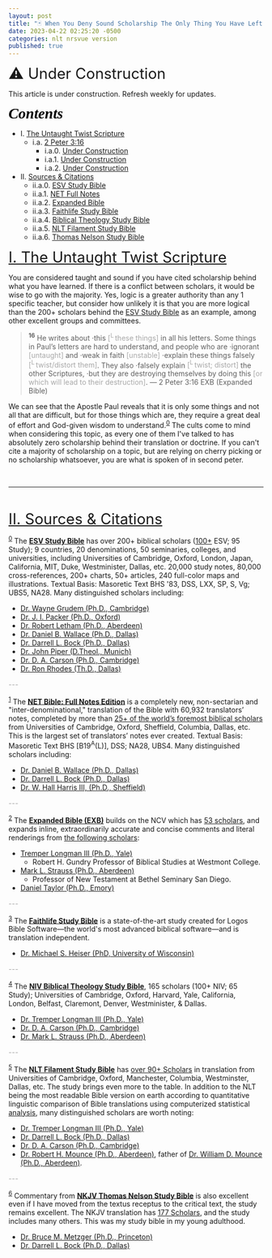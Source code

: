 ```yaml
---
layout: post
title: "🃏 When You Deny Sound Scholarship The Only Thing You Have Left Is Pride. A Guide To Spotting False Teachers And Avoiding False Assurance."
date: 2023-04-22 02:25:20 -0500
categories: nlt nrsvue version
published: true
---
```


<a name="top"></a>

<span style="font-size:2.1em">⚠️ Under Construction</span>

This article is under construction. Refresh weekly for updates.

<!-- > Pride goes before destruction, and a haughty spirit before a fall. &mdash; Proverbs 16:18 ESV (English Standard Version) -->

<a name="contents" style="font-family:'Times New Roman',Times,serif;font-style:italic;font-weight:bold;font-size:2.1em;color:black;">Contents</a>

- I. <a href="#untaught">The Untaught Twist Scripture</a>
    - i.a. <a href="#2Peter3:16">2 Peter 3:16</a>
        - i.a.0. <a href="#ia0">Under Construction</a>
        - i.a.1. <a href="#ia1">Under Construction</a>
        - i.a.2. <a href="#ia2">Under Construction</a>
- II. <a href="#cite">Sources & Citations</a>
    - ii.a.0. <a href="#esvsb_cite">ESV Study Bible</a>
    - ii.a.1. <a href="#net_cite">NET Full Notes</a>
    - ii.a.2. <a href="#exb_cite">Expanded Bible</a>
    - ii.a.3. <a href="#logos_cite">Faithlife Study Bible</a>
    - ii.a.4. <a href="#btsb_cite">Biblical Theology Study Bible</a>
    - ii.a.5. <a href="#filament_cite">NLT Filament Study Bible</a>
    - ii.a.6. <a href="#tnsb_cite">Thomas Nelson Study Bible</a>

<!-- Some movements within Christianity that teach Greek incorrectly are also reminiscent. -->

<!-- > <sup style="font-weight:bold;">16</sup> as also in all his letters, speaking in them of these things, in which are some things hard to understand, which the **untaught and unstable** distort, as they do also the rest of the Scriptures, to their own destruction. &mdash; 2 Peter 3:16 LSB (Legacy Standard Bible) -->

<a name="untaught" href="#contents" style="font-size:2.1em;">I. The Untaught Twist Scripture</a>

You are considered taught and sound if you have cited scholarship behind what you have learned. If there is a conflict between scholars, it would be wise to go with the majority. Yes, logic is a greater authority than any 1 specific teacher, but consider how unlikely it is that you are more logical than the 200+ scholars behind the <a name="esvsb_notes" href="#esvsb_cite">ESV Study Bible</a> as an example, among other excellent groups and committees.

> <sup style="font-weight:bold;">16</sup> He writes about ·this <span style="color:#A8A8A8;">[<sup>L</sup> these things]</span> in all his letters. Some things in Paul’s letters are hard to understand, and people who are ·ignorant <span style="color:#A8A8A8;">[untaught]</span> and ·weak in faith <span style="color:#A8A8A8;">[unstable]</span> ·explain these things falsely <span style="color:#A8A8A8;">[<sup>L</sup> twist/distort them]</span>. They also ·falsely explain <span style="color:#A8A8A8;">[<sup>L</sup> twist; distort]</span> the other Scriptures, ·but they are destroying themselves by doing this <span style="color:#A8A8A8;">[or which will lead to their destruction]</span>. &mdash; 2 Peter 3:16 EXB (Expanded Bible)

We can see that the Apostle Paul reveals that it is only some things and not all that are difficult, but for those things which are, they require a great deal of effort and God-given wisdom to understand.<sup><a name="esvsb_notes" href="#esvsb_cite">0</a></sup> The cults come to mind when considering this topic, as every one of them I've talked to has absolutely zero scholarship behind their translation or doctrine. If you can't cite a majority of scholarship on a topic, but are relying on cherry picking or no scholarship whatsoever, you are what is spoken of in second peter.

<!-- > **In all his letters** shows awareness of some kind of collection of Paul’s letters, with the number unspecified here. **Some things … hard to understand** does not say that everything in Paul’s letters is hard to understand, nor does it say that anything is “impossible to understand,” but it does imply that correctly interpreting some hard passages of Scripture requires much effort and God-given wisdom. **The ignorant and unstable twist** Paul’s teachings **as they do the other Scriptures**, implying that Paul’s writings were also considered Scripture in NT times, on the same level of divine authority as the OT Scripture. Greek graphē, here translated “Scriptures,” occurs 51 times in the NT, and every time it refers to the canonical OT Scripture, and not to any other writings, except that twice (here and 1 Tim. 5:18) some NT writings are also included. This indicates that NT books written or authorized by Christ’s apostles were recognized, at a very early date, to be God’s Word. -->

<br>

---

<br>

<a name="cite" href="#contents" style="font-size:2.1em;">II. Sources & Citations</a>

<sup><a name="esvsb_cite" href="#contents">0</a></sup> The [**ESV Study Bible**](https://amzn.to/3WsN0Uw) has over 200+ biblical scholars ([100+](https://www.esv.org/translation/) ESV; 95 Study); 9 countries, 20 denominations, 50 seminaries, colleges, and universities, including Universities of Cambridge, Oxford, London, Japan, California, MIT, Duke, Westminister, Dallas, etc. 20,000 study notes, 80,000 cross-references, 200+ charts, 50+ articles, 240 full-color maps and illustrations. Textual Basis: Masoretic Text BHS '83, DSS, LXX, SP, S, Vg; UBS5, NA28. Many distinguished scholars including:

<!--  -->

- [Dr. Wayne Grudem (Ph.D., Cambridge)](https://youtu.be/s9e3Y2SMXag)
- [Dr. J. I. Packer (Ph.D., Oxford)](https://youtu.be/jOFsFgUUdZo)
- [Dr. Robert Letham (Ph.D., Aberdeen)](https://www.greystoneinstitute.org/robert-letham)
- [Dr. Daniel B. Wallace (Ph.D., Dallas)](https://youtu.be/NikVdhp0YFs)
- [Dr. Darrell L. Bock (Ph.D., Dallas)]()
- [Dr. John Piper (D.Theol., Munich)]()
- [Dr. D. A. Carson (Ph.D., Cambridge)](https://www.crossway.org/authors/d-a-carson/)
- [Dr. Ron Rhodes (Th.D., Dallas)]()

<span style="color:#A8A8A8;">---</span>

<sup><a name="net_cite" href="#contents">1</a></sup> The [**NET Bible: Full Notes Edition**](https://amzn.to/3WLAgbr) is a completely new, non-sectarian and "inter-denominational," translation of the Bible with 60,932 translators’ notes, completed by more than <a href="https://netbible.com/preface/">25+ of the world’s foremost biblical scholars</a> from Universities of Cambridge, Oxford, Sheffield, Columbia, Dallas, etc. This is the largest set of translators’ notes ever created. Textual Basis: Masoretic Text BHS [B19<sup>A</sup>(L)], DSS; NA28, UBS4. Many distinguished scholars including:

<!--  -->

- [Dr. Daniel B. Wallace (Ph.D., Dallas)](https://youtu.be/NikVdhp0YFs)
- [Dr. Darrell L. Bock (Ph.D., Dallas)]()
- [Dr. W. Hall Harris III, (Ph.D., Sheffield)]()

<span style="color:#A8A8A8;">---</span>

<sup><a name="exb_cite" href="#contents">2</a></sup> The [**Expanded Bible (EXB)**](https://amzn.to/3vlMXy5) builds on the NCV which has [53 scholars](https://www.gotquestions.org/New-Century-Version-NCV.html), and expands inline, extraordinarily accurate and concise comments and literal renderings from [the following scholars](https://www.biblegateway.com/versions/Expanded-Bible-EXB/):

<!--  -->

- [Tremper Longman III (Ph.D., Yale)]()
    - Robert H. Gundry Professor of Biblical Studies at Westmont College.
- [Mark L. Strauss (Ph.D., Aberdeen)]()
    - Professor of New Testament at Bethel Seminary San Diego.
- [Daniel Taylor (Ph.D., Emory)]()

<span style="color:#A8A8A8;">---</span>


<sup><a name="logos_cite" href="#contents">3</a></sup> The [**Faithlife Study Bible**](https://www.logos.com/product/36338/faithlife-study-bible?ssi=0) is a state-of-the-art study created for Logos Bible Software&mdash;the world's most advanced biblical software&mdash;and is translation independent.

<!--  -->

- [Dr. Michael S. Heiser (PhD, University of Wisconsin)](https://www.youtube.com/@DRMSH)

<span style="color:#A8A8A8;">---</span>

<sup><a name="btsb_cite" href="#contents">4</a></sup> The [**NIV Biblical Theology Study Bible**](https://amzn.to/417o3A0), 165 scholars (100+ NIV; 65 Study); Universities of Cambridge, Oxford, Harvard, Yale, California, London, Belfast, Claremont, Denver, Westminister, & Dallas. 
    
<!--  -->

- [Dr. Tremper Longman III (Ph.D., Yale)]()
- [Dr. D. A. Carson (Ph.D., Cambridge)](https://www.crossway.org/authors/d-a-carson/)
- [Dr. Mark L. Strauss (Ph.D., Aberdeen)]()

<span style="color:#A8A8A8;">---</span>

<sup><a name="filament_cite" href="#contents">5</a></sup> The [**NLT Filament Study Bible**](https://amzn.to/3CcB5Cu) has [over 90+ Scholars](https://www.tyndale.com/nlt/meet-the-scholars) in translation from Universities of Cambridge, Oxford, Manchester, Columbia, Westminster, Dallas, etc. The study brings even more to the table. In addition to the NLT being the most readable Bible version on earth according to quantitative linguistic comparison of Bible translations using computerized statistical [analysis](/assets/docs/AnalysisGBI.pdf), many distinguished scholars are worth noting:

<!--  -->

- [Dr. Tremper Longman III (Ph.D., Yale)]()
- [Dr. Darrell L. Bock (Ph.D., Dallas)]()
- [Dr. D. A. Carson (Ph.D., Cambridge)](https://www.crossway.org/authors/d-a-carson/)
- [Dr. Robert H. Mounce (Ph.D., Aberdeen)](https://www.billmounce.com/), father of [Dr. William D. Mounce (Ph.D., Aberdeen)](https://www.billmounce.com/).

<span style="color:#A8A8A8;">---</span>

<sup><a name="tnsb_cite" href="#contents">6</a></sup> Commentary from [**NKJV Thomas Nelson Study Bible**](https://amzn.to/3Lqjw6W) is also excellent even if I have moved from the textus receptus to the critical text, the study remains excellent. The NKJV translation has [177 Scholars](https://www.zeolla.org/christian/versions/misc/translators.htm), and the study includes many others. This was my study bible in my young adulthood.

<!--  -->

- [Dr. Bruce M. Metzger (Ph.D., Princeton)]()
- [Dr. Darrell L. Bock (Ph.D., Dallas)]()

<!-- <span style="color:#A8A8A8;">---</span> -->

<!-- <sup><a name="mac_cite" href="#contents">8</a></sup> I sometimes include the [**MacArthur Study Bible**](https://amzn.to/3UFP1g2) by John MacArthur. Only because he was one of my mentors teachers. While I think he is wrong on a few points, and too controversial maybe, his doctrine is still sound. -->

<script>
    var refTagger = {
        settings: {
            bibleVersion: 'ESV'
        }
    }; 

    (function(d, t) {
        var n=d.querySelector('[nonce]');
        refTagger.settings.nonce = n && (n.nonce||n.getAttribute('nonce'));
        var g = d.createElement(t), s = d.getElementsByTagName(t)[0];
        g.src = 'https://api.reftagger.com/v2/RefTagger.js';
        g.nonce = refTagger.settings.nonce;
        s.parentNode.insertBefore(g, s);
    }(document, 'script'));
</script>
